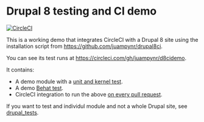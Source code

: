 # Drupal 8 testing and CI demo

[![CircleCI](https://circleci.com/gh/juampynr/d8cidemo.svg?style=svg)](https://circleci.com/gh/juampynr/d8cidemo)

This is a working demo that integrates CircleCI with a Drupal 8 site using
the installation script from https://github.com/juampynr/drupal8ci.

You can see its test runs at https://circleci.com/gh/juampynr/d8cidemo.

It contains:

- A demo module with a [unit and kernel test](web/modules/custom/demo_module/tests/src).
- A demo [Behat test](tests).
- CircleCI integration to run the above [on every pull request](https://circleci.com/gh/juampynr/d8cidemo).


If you want to test and individul module and not a whole Drupal site, see
[drupal_tests](https://github.com/deviantintegral/drupal_tests).
